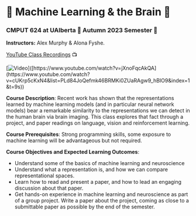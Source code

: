 # 🤖 Machine Learning & the Brain 🧠
### CMPUT 624 at UAlberta 🏫 Autumn 2023 Semester 🍁

**Instructors:** Alex Murphy & Alona Fyshe.

[YouTube Class Recordings](https://www.youtube.com/playlist?list=PLd84JoQefmk46BRMKi0ZUaRAgw9_hBIO9) 📺

[![Video]([https://img.youtube.com/vi/jXnoFqcAkQA/maxresdefault.jpg](https://github.com/Alxmrphi/ml_and_brain_2023/assets/8437429/0c49fd08-1916-44db-9ca7-d6383bd437a0))]([https://www.youtube.com/watch?v=jXnoFqcAkQA](https://www.youtube.com/watch?v=cUKrp5cKxN4&list=PLd84JoQefmk46BRMKi0ZUaRAgw9_hBIO9&index=1&t=9s))

**Course Description**: Recent work has shown that the representations learned by machine
learning models (and in particular neural network models) bear a remarkable similarity to the
representations we can detect in the human brain via brain imaging. This class explores that
fact through a project, and paper readings on language, vision and reinforcement learning.

**Course Prerequisites**: Strong programming skills, some exposure to machine learning will
be advantageous but not required.

**Course Objectives and Expected Learning Outcomes**:
* Understand some of the basics of machine learning and neuroscience
* Understand what a representation is, and how we can compare representational
spaces.
* Learn how to read and present a paper, and how to lead an engaging discussion
about that paper.
* Get hands-on experience in machine learning and neuroscience as part of a group
project.
   Write a paper about the project, coming as close to a submittable paper as possible
by the end of the semester.
